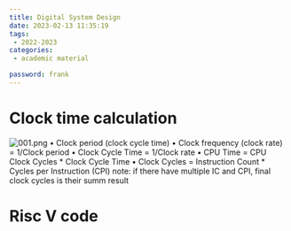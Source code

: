 ```yaml
---
title: Digital System Design
date: 2023-02-13 11:35:19
tags:
 - 2022-2023
categories: 
 - academic material

password: frank
---
```


# Clock time calculation
![001.png](001.png)
• Clock period (clock cycle time)
• Clock frequency (clock rate) = 1/Clock period
• Clock Cycle Time = 1/Clock rate
• CPU Time = CPU Clock Cycles * Clock Cycle Time
• Clock Cycles = Instruction Count * Cycles per Instruction (CPI)
note: if there have multiple IC and CPI, final clock cycles is their summ result

# Risc V code
